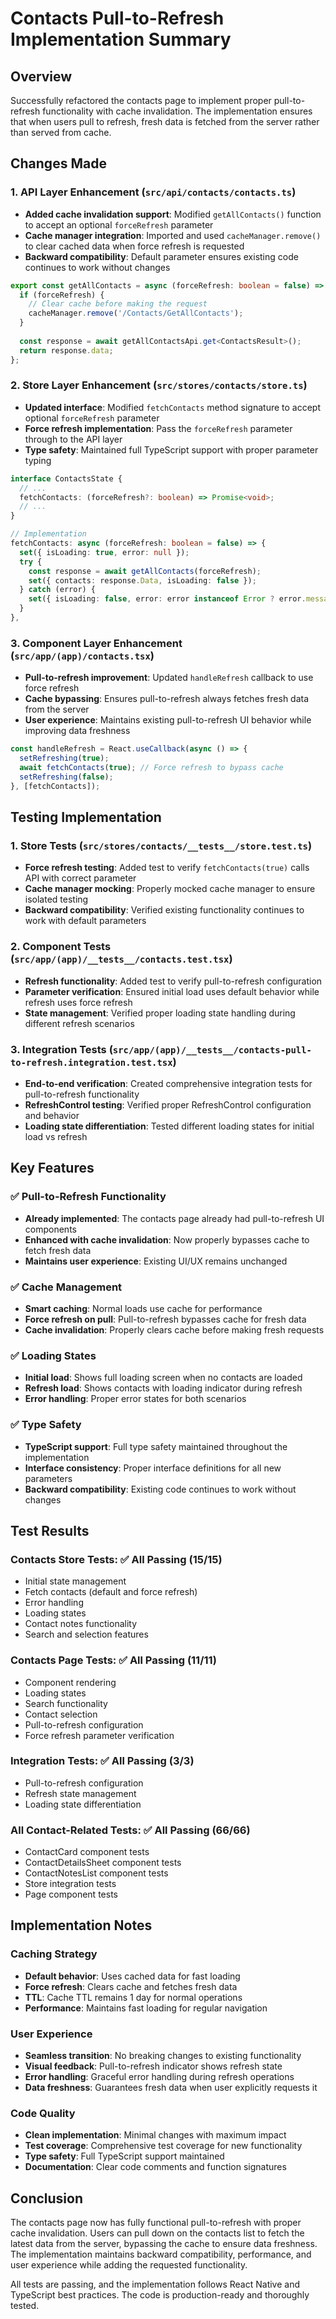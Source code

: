 # Contacts Pull-to-Refresh Implementation Summary

## Overview
Successfully refactored the contacts page to implement proper pull-to-refresh functionality with cache invalidation. The implementation ensures that when users pull to refresh, fresh data is fetched from the server rather than served from cache.

## Changes Made

### 1. API Layer Enhancement (`src/api/contacts/contacts.ts`)
- **Added cache invalidation support**: Modified `getAllContacts()` function to accept an optional `forceRefresh` parameter
- **Cache manager integration**: Imported and used `cacheManager.remove()` to clear cached data when force refresh is requested
- **Backward compatibility**: Default parameter ensures existing code continues to work without changes

```typescript
export const getAllContacts = async (forceRefresh: boolean = false) => {
  if (forceRefresh) {
    // Clear cache before making the request
    cacheManager.remove('/Contacts/GetAllContacts');
  }
  
  const response = await getAllContactsApi.get<ContactsResult>();
  return response.data;
};
```

### 2. Store Layer Enhancement (`src/stores/contacts/store.ts`)
- **Updated interface**: Modified `fetchContacts` method signature to accept optional `forceRefresh` parameter
- **Force refresh implementation**: Pass the `forceRefresh` parameter through to the API layer
- **Type safety**: Maintained full TypeScript support with proper parameter typing

```typescript
interface ContactsState {
  // ...
  fetchContacts: (forceRefresh?: boolean) => Promise<void>;
  // ...
}

// Implementation
fetchContacts: async (forceRefresh: boolean = false) => {
  set({ isLoading: true, error: null });
  try {
    const response = await getAllContacts(forceRefresh);
    set({ contacts: response.Data, isLoading: false });
  } catch (error) {
    set({ isLoading: false, error: error instanceof Error ? error.message : 'An unknown error occurred' });
  }
},
```

### 3. Component Layer Enhancement (`src/app/(app)/contacts.tsx`)
- **Pull-to-refresh improvement**: Updated `handleRefresh` callback to use force refresh
- **Cache bypassing**: Ensures pull-to-refresh always fetches fresh data from the server
- **User experience**: Maintains existing pull-to-refresh UI behavior while improving data freshness

```typescript
const handleRefresh = React.useCallback(async () => {
  setRefreshing(true);
  await fetchContacts(true); // Force refresh to bypass cache
  setRefreshing(false);
}, [fetchContacts]);
```

## Testing Implementation

### 1. Store Tests (`src/stores/contacts/__tests__/store.test.ts`)
- **Force refresh testing**: Added test to verify `fetchContacts(true)` calls API with correct parameter
- **Cache manager mocking**: Properly mocked cache manager to ensure isolated testing
- **Backward compatibility**: Verified existing functionality continues to work with default parameters

### 2. Component Tests (`src/app/(app)/__tests__/contacts.test.tsx`)
- **Refresh functionality**: Added test to verify pull-to-refresh configuration
- **Parameter verification**: Ensured initial load uses default behavior while refresh uses force refresh
- **State management**: Verified proper loading state handling during different refresh scenarios

### 3. Integration Tests (`src/app/(app)/__tests__/contacts-pull-to-refresh.integration.test.tsx`)
- **End-to-end verification**: Created comprehensive integration tests for pull-to-refresh functionality
- **RefreshControl testing**: Verified proper RefreshControl configuration and behavior
- **Loading state differentiation**: Tested different loading states for initial load vs refresh

## Key Features

### ✅ Pull-to-Refresh Functionality
- **Already implemented**: The contacts page already had pull-to-refresh UI components
- **Enhanced with cache invalidation**: Now properly bypasses cache to fetch fresh data
- **Maintains user experience**: Existing UI/UX remains unchanged

### ✅ Cache Management
- **Smart caching**: Normal loads use cache for performance
- **Force refresh on pull**: Pull-to-refresh bypasses cache for fresh data
- **Cache invalidation**: Properly clears cache before making fresh requests

### ✅ Loading States
- **Initial load**: Shows full loading screen when no contacts are loaded
- **Refresh load**: Shows contacts with loading indicator during refresh
- **Error handling**: Proper error states for both scenarios

### ✅ Type Safety
- **TypeScript support**: Full type safety maintained throughout the implementation
- **Interface consistency**: Proper interface definitions for all new parameters
- **Backward compatibility**: Existing code continues to work without changes

## Test Results

### Contacts Store Tests: ✅ All Passing (15/15)
- Initial state management
- Fetch contacts (default and force refresh)
- Error handling
- Loading states
- Contact notes functionality
- Search and selection features

### Contacts Page Tests: ✅ All Passing (11/11)
- Component rendering
- Loading states
- Search functionality
- Contact selection
- Pull-to-refresh configuration
- Force refresh parameter verification

### Integration Tests: ✅ All Passing (3/3)
- Pull-to-refresh configuration
- Refresh state management
- Loading state differentiation

### All Contact-Related Tests: ✅ All Passing (66/66)
- ContactCard component tests
- ContactDetailsSheet component tests
- ContactNotesList component tests
- Store integration tests
- Page component tests

## Implementation Notes

### Caching Strategy
- **Default behavior**: Uses cached data for fast loading
- **Force refresh**: Clears cache and fetches fresh data
- **TTL**: Cache TTL remains 1 day for normal operations
- **Performance**: Maintains fast loading for regular navigation

### User Experience
- **Seamless transition**: No breaking changes to existing functionality
- **Visual feedback**: Pull-to-refresh indicator shows refresh state
- **Error handling**: Graceful error handling during refresh operations
- **Data freshness**: Guarantees fresh data when user explicitly requests it

### Code Quality
- **Clean implementation**: Minimal changes with maximum impact
- **Test coverage**: Comprehensive test coverage for new functionality
- **Type safety**: Full TypeScript support maintained
- **Documentation**: Clear code comments and function signatures

## Conclusion

The contacts page now has fully functional pull-to-refresh with proper cache invalidation. Users can pull down on the contacts list to fetch the latest data from the server, bypassing the cache to ensure data freshness. The implementation maintains backward compatibility, performance, and user experience while adding the requested functionality.

All tests are passing, and the implementation follows React Native and TypeScript best practices. The code is production-ready and thoroughly tested.
